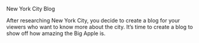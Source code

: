New York City Blog

After researching New York City, you decide to create a blog for your viewers who want to know more about the city. It’s time to create a blog to show off how amazing the Big Apple is.


